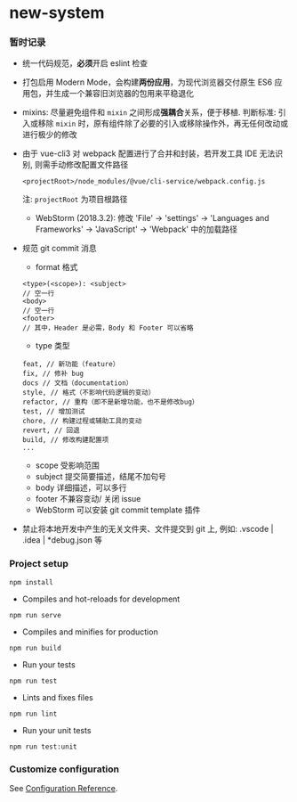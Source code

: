 # new-system

### 暂时记录
- 统一代码规范，**必须**开启 eslint 检查
- 打包启用 Modern Mode，会构建**两份应用**，为现代浏览器交付原生 ES6 应用包，并生成一个兼容旧浏览器的包用来平稳退化
- mixins: 尽量避免组件和 `mixin` 之间形成**强耦合**关系，便于移植. 判断标准: 引入或移除 `mixin` 时，原有组件除了必要的引入或移除操作外，再无任何改动或进行极少的修改
- 由于 vue-cli3 对 webpack 配置进行了合并和封装，若开发工具 IDE 无法识别, 则需手动修改配置文件路径
  ```
  <projectRoot>/node_modules/@vue/cli-service/webpack.config.js 
  ```
  注: `projectRoot` 为项目根路径
  - WebStorm (2018.3.2): 修改 'File' -> 'settings' -> 'Languages and Frameworks' -> 'JavaScript' -> 'Webpack' 中的加载路径
 
 - 规范 git commit 消息
   - format 格式
   ```
   <type>(<scope>): <subject>
   // 空一行
   <body>
   // 空一行
   <footer>
   // 其中，Header 是必需，Body 和 Footer 可以省略
    ```
    - type 类型
    ```
    feat, // 新功能（feature）
    fix, // 修补 bug
    docs // 文档（documentation）
    style, // 格式（不影响代码逻辑的变动）
    refactor, // 重构（即不是新增功能，也不是修改bug）
    test, // 增加测试
    chore, // 构建过程或辅助工具的变动
    revert, // 回退
    build, // 修改构建配置项
    ...
    ```
    - scope 受影响范围
    - subject 提交简要描述，结尾不加句号
    - body 详细描述，可以多行
    - footer 不兼容变动/ 关闭 issue
    - WebStorm 可以安装 git commit template 插件
- 禁止将本地开发中产生的无关文件夹、文件提交到 git 上, 例如: .vscode | .idea | \*debug.json 等
### Project setup
```
npm install
```

- Compiles and hot-reloads for development
```
npm run serve
```

- Compiles and minifies for production
```
npm run build
```

- Run your tests
```
npm run test
```

- Lints and fixes files
```
npm run lint
```

- Run your unit tests
```
npm run test:unit
```

### Customize configuration
See [Configuration Reference](https://cli.vuejs.org/config/).
